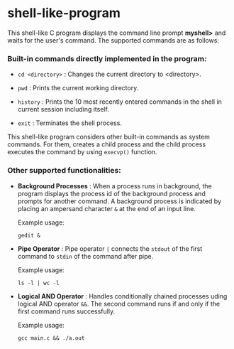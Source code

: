 # shell-like-program
This shell-like C program displays the command line prompt **myshell>** and waits for the user's command. The supported commands are as follows:

### Built-in commands directly implemented in the program:
- `cd <directory>` : Changes the current directory to \<directory>. 

- `pwd` : Prints the current working directory.

- `history` : Prints the 10 most recently entered commands in the shell in current session including itself.

- `exit` : Terminates the shell process.

This shell-like program considers other built-in commands as system commands. For them, creates a child process and the child process executes the command by using `execvp()` function.

### Other supported functionalities:
- **Background Processes** : When a process runs in background, the program displays the process id of the background process and prompts for another command. A background process is indicated by placing an ampersand character `&` at the end of an input line. 

    Example usage:

    ```
    gedit &
    ```

- **Pipe Operator** : Pipe operator `|` connects the `stdout` of the first command to `stdin` of the command after pipe.

    Example usage:

    ```
    ls -l | wc -l
    ```
- **Logical AND Operator** : Handles conditionally chained processes uding logical AND operator `&&`. The second command runs if and only if the first command runs successfully.

    Example usage:
    ```
    gcc main.c && ./a.out
    ```
